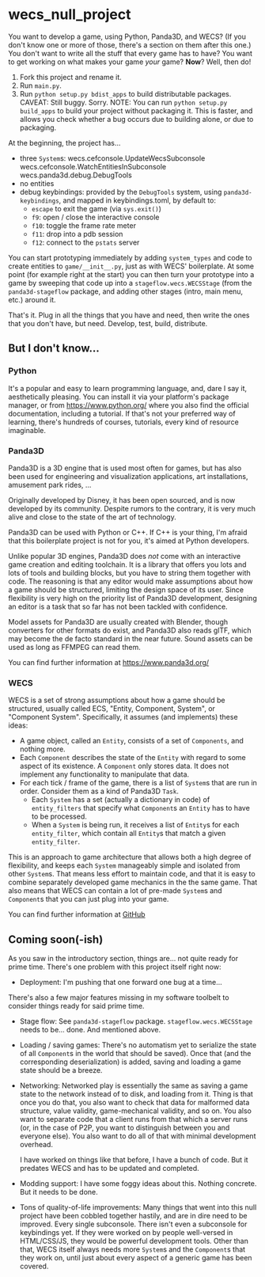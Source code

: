 wecs_null_project
=================

You want to develop a game, using Python, Panda3D, and WECS? (If you
don't know one or more of those, there's a section on them after this
one.) You don't want to write all the stuff that every game has to have?
You want to get working on what makes your game *your* game? **Now**?
Well, then do!

1. Fork this project and rename it.
2. Run `main.py`.
3. Run `python setup.py bdist_apps` to build distributable packages.
   CAVEAT: Still buggy. Sorry.
   NOTE: You can run `python setup.py build_apps` to build your project
   without packaging it. This is faster, and allows you check whether a
   bug occurs due to building alone, or due to packaging.

At the beginning, the project has...

* three `System`s:
      wecs.cefconsole.UpdateWecsSubconsole
      wecs.cefconsole.WatchEntitiesInSubconsole
      wecs.panda3d.debug.DebugTools
* no entities
* debug keybindings: provided by the `DebugTools` system, using
  `panda3d-keybindings`, and mapped in keybindings.toml, by default to:
  * `escape` to exit the game (via `sys.exit()`)
  * `f9`: open / close the interactive console
  * `f10`: toggle the frame rate meter
  * `f11`: drop into a pdb session
  * `f12`: connect to the `pstats` server

You can start prototyping immediately by adding `system_types` and code
to create entities to `game/__init__.py`, just as with WECS'
boilerplate. At some point (for example right at the start) you can then
turn your prototype into a game by sweeping that code up into a
`stageflow.wecs.WECSStage` (from the `panda3d-stageflow` package, and
adding other stages (intro, main menu, etc.) around it.

That's it. Plug in all the things that you have and need, then write the
ones that you don't have, but need. Develop, test, build, distribute.


But I don't know...
-------------------

### Python

It's a popular and easy to learn programming language, and, dare I say
it, aesthetically pleasing. You can install it via your platform's
package manager, or from https://www.python.org/ where you also find the
official documentation, including a tutorial. If that's not your
preferred way of learning, there's hundreds of courses, tutorials, every
kind of resource imaginable.


### Panda3D

Panda3D is a 3D engine that is used most often for games, but has also
been used for engineering and visualization applications, art
installations, amusement park rides, ...

Originally developed by Disney, it has been open sourced, and is now
developed by its community. Despite rumors to the contrary, it is very
much alive and close to the state of the art of technology.

Panda3D can be used with Python or C++. If C++ is your thing, I'm afraid
that this boilerplate project is not for you, it's aimed at Python
developers.

Unlike popular 3D engines, Panda3D does *not* come with an interactive
game creation and editing toolchain. It is a library that offers you
lots and lots of tools and building blocks, but you have to string them
together with code. The reasoning is that any editor would make
assumptions about how a game should be structured, limiting the design
space of its user. Since flexibility is very high on the priority list
of Panda3D development, designing an editor is a task that so far has
not been tackled with confidence.

Model assets for Panda3D are usually created with Blender, though
converters for other formats do exist, and Panda3D also reads glTF,
which may become the de facto standard in the near future. Sound assets
can be used as long as FFMPEG can read them.

You can find further information at https://www.panda3d.org/


### WECS

WECS is a set of strong assumptions about how a game should be
structured, usually called ECS, "Entity, Component, System", or
"Component System". Specifically, it assumes (and implements) these
ideas:

* A game object, called an `Entity`, consists of a set of `Components`,
  and nothing more.
* Each `Component` describes the state of the `Entity` with regard to
  some aspect of its existence. A `Component` only stores data. It does
  not implement any functionality to manipulate that data.
* For each tick / frame of the game, there is a list of `System`s that
  are run in order. Consider them as a kind of Panda3D `Task`.
  * Each `System` has a set (actually a dictionary in code) of
    `entity_filters` that specify what `Component`s an `Entity` has to
    have to be processed.
  * When a `System` is being run, it receives a list of `Entity`s for
    each `entity_filter`, which contain all `Entity`s that match a given
    `entity_filter`.

This is an approach to game architecture that allows both a high degree
of flexibility, and keeps each `System` manageably simple and isolated
from other `System`s. That means less effort to maintain code, and that
it is easy to combine separately developed game mechanics in the the
same game. That also means that WECS can contain a lot of pre-made
`System`s and `Component`s that you can just plug into your game.

You can find further information at
[GitHub](https://github.com/TheCheapestPixels/wecs)


Coming soon(-ish)
-----------------

As you saw in the introductory section, things are... not quite ready
for prime time. There's one problem with this project itself right now:

* Deployment: I'm pushing that one forward one bug at a time...

There's also a few major features missing in my software toolbelt to
consider things ready for said prime time.

* Stage flow: See `panda3d-stageflow` package.
  `stageflow.wecs.WECSStage` needs to be... done. And mentioned above.
* Loading / saving games: There's no automatism yet to serialize the
  state of all `Component`s in the world that should be saved). Once
  that (and the corresponding deserialization) is added, saving and
  loading a game state should be a breeze.
* Networking: Networked play is essentially the same as saving a game
  state to the network instead of to disk, and loading from it. Thing is
  that once you do that, you also want to check that data for malformed
  data structure, value validity, game-mechanical validity, and so on.
  You also want to separate code that a client runs from that which a
  server runs (or, in the case of P2P, you want to distinguish between
  you and everyone else). You also want to do all of that with minimal
  development overhead.

  I have worked on things like that before, I have a bunch of code. But
  it predates WECS and has to be updated and completed.
* Modding support: I have some foggy ideas about this. Nothing concrete.
  But it needs to be done.
* Tons of quality-of-life improvements: Many things that went into this
  null project have been cobbled together hastily, and are in dire need
  to be improved. Every single subconsole. There isn't even a subconsole
  for keybindings yet. If they were worked on by people well-versed in
  HTML/CSS/JS, they would be powerful development tools. Other than
  that, WECS itself always needs more `System`s and the `Component`s
  that they work on, until just about every aspect of a generic game has
  been covered.

